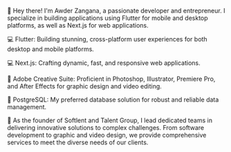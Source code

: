 👋 Hey there! I'm Awder Zangana, a passionate developer and entrepreneur. I specialize in building applications using Flutter for mobile and desktop platforms, as well as Next.js for web applications.

💻 Flutter: Building stunning, cross-platform user experiences for both desktop and mobile platforms.

💻 Next.js: Crafting dynamic, fast, and responsive web applications.

🎨 Adobe Creative Suite: Proficient in Photoshop, Illustrator, Premiere Pro, and After Effects for graphic design and video editing.

💾 PostgreSQL: My preferred database solution for robust and reliable data management.

🚀 As the founder of Softlent and Talent Group, I lead dedicated teams in delivering innovative solutions to complex challenges. From software development to graphic and video design, we provide comprehensive services to meet the diverse needs of our clients.


